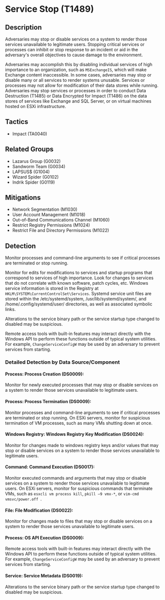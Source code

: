# Service Stop (T1489)

## Description
Adversaries may stop or disable services on a system to render those services unavailable to legitimate users. Stopping critical services or processes can inhibit or stop response to an incident or aid in the adversary's overall objectives to cause damage to the environment. 

Adversaries may accomplish this by disabling individual services of high importance to an organization, such as ```MSExchangeIS```, which will make Exchange content inaccessible. In some cases, adversaries may stop or disable many or all services to render systems unusable. Services or processes may not allow for modification of their data stores while running. Adversaries may stop services or processes in order to conduct Data Destruction (T1485) or Data Encrypted for Impact (T1486) on the data stores of services like Exchange and SQL Server, or on virtual machines hosted on ESXi infrastructure.

## Tactics
- Impact (TA0040)

## Related Groups
- Lazarus Group (G0032)
- Sandworm Team (G0034)
- LAPSUS$ (G1004)
- Wizard Spider (G0102)
- Indrik Spider (G0119)

## Mitigations
- Network Segmentation (M1030)
- User Account Management (M1018)
- Out-of-Band Communications Channel (M1060)
- Restrict Registry Permissions (M1024)
- Restrict File and Directory Permissions (M1022)

## Detection
Monitor processes and command-line arguments to see if critical processes are terminated or stop running.

Monitor for edits for modifications to services and startup programs that correspond to services of high importance. Look for changes to services that do not correlate with known software, patch cycles, etc. Windows service information is stored in the Registry at ```HKLM\SYSTEM\CurrentControlSet\Services```. Systemd service unit files are stored within the /etc/systemd/system, /usr/lib/systemd/system/, and /home/.config/systemd/user/ directories, as well as associated symbolic links.

Alterations to the service binary path or the service startup type changed to disabled may be suspicious.

Remote access tools with built-in features may interact directly with the Windows API to perform these functions outside of typical system utilities. For example, ```ChangeServiceConfigW``` may be used by an adversary to prevent services from starting.

### Detailed Detection by Data Source/Component
#### Process: Process Creation (DS0009): 
Monitor for newly executed processes that may stop or disable services on a system to render those services unavailable to legitimate users.

#### Process: Process Termination (DS0009): 
Monitor processes and command-line arguments to see if critical processes are terminated or stop running. On ESXi servers, monitor for suspicious termination of VM processes, such as many VMs shutting down at once.

#### Windows Registry: Windows Registry Key Modification (DS0024): 
Monitor for changes made to windows registry keys and/or values that may stop or disable services on a system to render those services unavailable to legitimate users.

#### Command: Command Execution (DS0017): 
Monitor executed commands and arguments that may stop or disable services on a system to render those services unavailable to legitimate users. On ESXi servers, monitor for suspicious commands that terminate VMs, such as `esxcli vm process kill`,  `pkill –9 vmx-*`, or `vim-cmd vmsvc/power.off `.

#### File: File Modification (DS0022): 
Monitor for changes made to files that may stop or disable services on a system to render those services unavailable to legitimate users.

#### Process: OS API Execution (DS0009): 
Remote access tools with built-in features may interact directly with the Windows API to perform these functions outside of typical system utilities. For example, ```ChangeServiceConfigW``` may be used by an adversary to prevent services from starting.

#### Service: Service Metadata (DS0019): 
Alterations to the service binary path or the service startup type changed to disabled may be suspicious.

